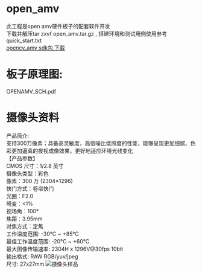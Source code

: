 # open_amv  
此工程是open amv硬件板子的配套软件开发  
下载并解压tar zxvf open_amv.tar.gz , 搭建环境和测试用例使用参考quick_start.txt    
[opencv_amv sdk包 下载](https://pan.baidu.com/s/1WYB_Orrno31aKa_npjC3Pw?pwd=ihpe)  

# 板子原理图:  
OPENAMV_SCH.pdf

# 摄像头资料  
产品简介:  
支持300万像素；具备高灵敏度，高信噪比低照度的性能，能够呈现更加细腻、色彩更加逼真的夜视成像效果，更好地适应环境光线变化  
【产品参数】  
CMOS 尺寸：1/2.8 英寸  
摄像头类型：彩色   
像素：300 万 (2304×1296)  
快门方式：卷帘快门  
光圈：F2.0  
畸变：<1%   
视场角：100°  
焦距：3.95mm  
对焦方式：定焦  
工作温度范围: -30°C ~ +85°C  
最佳工作温度范围: -20°C ~ +60°C  
最大图像传输速率: 2304H x 1296V@30fps 10bit  
输出格式: RAW RGB/yuv/jpeg  
尺寸: 27x27mm
![摄像头样品](https://github.com/dreamflyforever/open_amv/blob/main/img/camera.jpg)  
